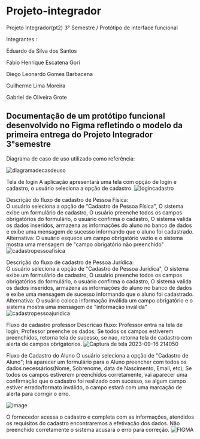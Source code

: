 # Projeto-integrador
Projeto Integrador(pt2) 3° Semestre / Protótipo de interface funcional


Integrantes :


Eduardo da Silva dos Santos

Fábio Henrique Escatena Gori 

Diego Leonardo Gomes Barbacena 

Guilherme Lima Moreira

Gabriel de Oliveira Grote 

Documentação de um protótipo funcional desenvolvido no Figma refletindo o modelo 
da primeira entrega do Projeto Integrador 3°semestre 
---------------------------------------------------------
Diagrama de caso de uso utilizado como referência:

![diagramadecasdeuso](https://github.com/eduardeveloper/Projeto-integrador/assets/85944103/104513e8-ea94-4664-92e8-86c974c7d6ad)

Tela de login 
A aplicação apresentará uma tela com opção de login e cadastro, o usuário seleciona a opção de cadastro.
![logincadastro](https://github.com/eduardeveloper/Projeto-integrador/assets/85944103/a34bda6c-df8c-4b87-a972-1c6f0d4a62c3)

Descrição do fluxo de cadastro de Pessoa Física:<br>O usuário seleciona a opção de "Cadastro de Pessoa Física",
O sistema exibe um formulário de cadastro, O usuário preenche todos os campos obrigatórios do formulário, o usuário confirma o cadastro,
O sistema valida os dados inseridos, armazena as informações do aluno no banco de dados e exibe uma mensagem de sucesso informando que o aluno foi cadastrado.
Alternativa: O usuário esquece um campo obrigatório vazio e o sistema mostra uma mensagem de "campo obrigatório não preenchido"
![cadastropessoafisica](https://github.com/eduardeveloper/Projeto-integrador/assets/85944103/9ad40a9d-41d3-424b-a6fa-f8216a96415e)

Descrição do fluxo de cadastro de Pessoa Jurídica:<br>O usuário seleciona a opção de "Cadastro de Pessoa Jurídica",
O sistema exibe um formulário de cadastro, O usuário preenche todos os campos obrigatórios do formulário, o usuário confirma o cadastro,
O sistema valida os dados inseridos, armazena as informações do aluno no banco de dados e exibe uma mensagem de sucesso informando que o aluno foi cadastrado.
Alternativa: O usuário coloca informação inválida um campo obrigatório e o sistema mostra uma mensagem de "informação inválida"
![cadastropessoajuridica](https://github.com/eduardeveloper/Projeto-integrador/assets/85944103/371df942-d4a6-4796-9fcd-c9b39a684e91)

Fluxo de cadastro professor
Descricao fluxo:
Professor entra na tela de login;
Professor preenche os dados;
Se todos os campos estiverem preenchidos, retorna tela de sucesso, se nao, retorna tela de cadastro com alerta de campos obrigatorios.
![Captura de tela 2023-09-16 214050](https://github.com/eduardeveloper/Projeto-integrador/assets/89279263/935b5058-d85f-49f4-b28f-73304e65c960)

Fluxo de Cadastro do Aluno
O usuário seleciona a opção de "Cadastro de Aluno"; Irá aparecer um formulário para o Aluno preencher com todos os dados necessários(Nome, Sobrenome, data de Nascimento, Email, etc); Se todos os campos estiverem preenchidos corretamente, vai aparecer uma confirmação que o cadastro foi realizado com sucesso, se algum campo estiver errado/formato inválido, o campo estará com uma marcação de alerta para corrigir o erro.

![image](https://github.com/eduardeveloper/Projeto-integrador/assets/137636847/a89982da-169b-44a5-bd6e-00b3b164c5b1)

O fornecedor acessa o cadastro e completa com as informações, atendidos os requisitos do cadastro encontraremos a efetivação dos dados. Não preenchido corretamente o sistema acusará o erro para correção. 
![FIGMA](https://github.com/eduardeveloper/Projeto-integrador/assets/139085949/1943f6a8-0805-4c5c-adc6-a0963e84d7da)
